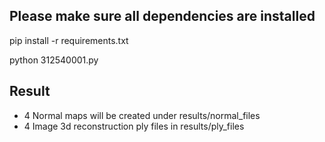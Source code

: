 ## Please make sure all dependencies are installed

pip install -r requirements.txt

python 312540001.py

## Result
- 4 Normal maps will be created under results/normal_files
- 4 Image 3d reconstruction ply files in results/ply_files
